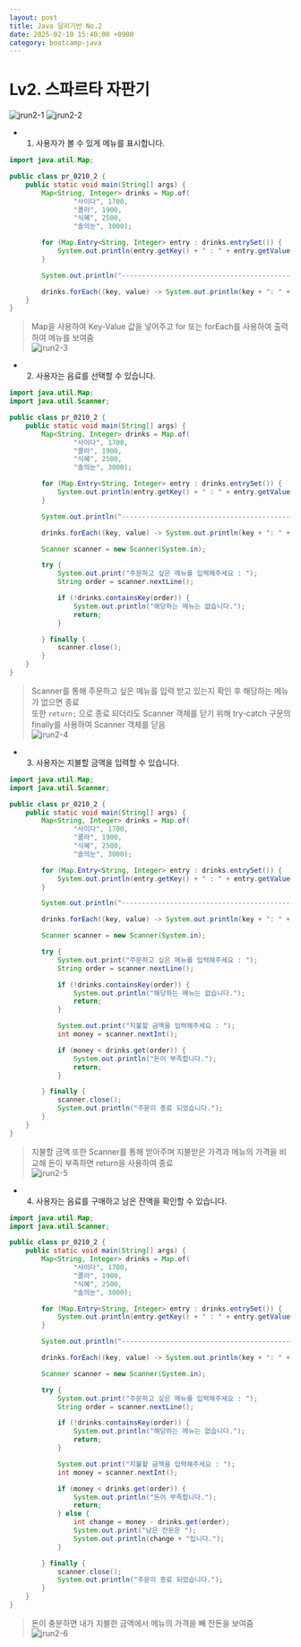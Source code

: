 ```yaml
---
layout: post
title: Java 달리기반 No.2
date: 2025-02-10 15:40:00 +0900
category: bootcamp-java
---
```


# Lv2. 스파르타 자판기

![jrun2-1](/public/img/java-run/jrun2-1.png)
![jrun2-2](/public/img/java-run/jrun2-2.png)

- 1. 사용자가 볼 수 있게 메뉴를 표시합니다.

```java
import java.util.Map;

public class pr_0210_2 {
    public static void main(String[] args) {
        Map<String, Integer> drinks = Map.of(
                "사이다", 1700,
                "콜라", 1900,
                "식혜", 2500,
                "솔의눈", 3000);

        for (Map.Entry<String, Integer> entry : drinks.entrySet()) {
            System.out.println(entry.getKey() + " : " + entry.getValue() + "원");
        }

        System.out.println("----------------------------------------------------");

        drinks.forEach((key, value) -> System.out.println(key + ": " + value +"원"));
    }
}
```
> Map을 사용하여 Key-Value 값을 넣어주고 for 또는 forEach를 사용하여 출력하여 메뉴를 보여줌  
![jrun2-3](/public/img/java-run/jrun2-3.png)

- 2. 사용자는 음료를 선택할 수 있습니다.
  
```java
import java.util.Map;
import java.util.Scanner;

public class pr_0210_2 {
    public static void main(String[] args) {
        Map<String, Integer> drinks = Map.of(
                "사이다", 1700,
                "콜라", 1900,
                "식혜", 2500,
                "솔의눈", 3000);

        for (Map.Entry<String, Integer> entry : drinks.entrySet()) {
            System.out.println(entry.getKey() + " : " + entry.getValue() + "원");
        }

        System.out.println("----------------------------------------------------");

        drinks.forEach((key, value) -> System.out.println(key + ": " + value +"원"));

        Scanner scanner = new Scanner(System.in);

        try {
            System.out.print("주문하고 싶은 메뉴를 입력해주세요 : ");
            String order = scanner.nextLine();

            if (!drinks.containsKey(order)) {
                System.out.println("해당하는 메뉴는 없습니다.");
                return;
            }

        } finally {
            scanner.close();
        }
    }
}
```
> Scanner를 통해 주문하고 싶은 메뉴를 입력 받고 있는지 확인 후 해당하는 메뉴가 없으면 종료  
> 또한 `return;` 으로 종료 되더라도 Scanner 객체를 닫기 위해 try-catch 구문의 finally를 사용하여 Scanner 객체를 닫음  
![jrun2-4](/public/img/java-run/jrun2-4.png)

- 3. 사용자는 지불할 금액을 입력할 수 있습니다.

```java
import java.util.Map;
import java.util.Scanner;

public class pr_0210_2 {
    public static void main(String[] args) {
        Map<String, Integer> drinks = Map.of(
                "사이다", 1700,
                "콜라", 1900,
                "식혜", 2500,
                "솔의눈", 3000);

        for (Map.Entry<String, Integer> entry : drinks.entrySet()) {
            System.out.println(entry.getKey() + " : " + entry.getValue() + "원");
        }

        System.out.println("----------------------------------------------------");

        drinks.forEach((key, value) -> System.out.println(key + ": " + value +"원"));

        Scanner scanner = new Scanner(System.in);

        try {
            System.out.print("주문하고 싶은 메뉴를 입력해주세요 : ");
            String order = scanner.nextLine();

            if (!drinks.containsKey(order)) {
                System.out.println("해당하는 메뉴는 없습니다.");
                return;
            }

            System.out.print("지불할 금액을 입력해주세요 : ");
            int money = scanner.nextInt();

            if (money < drinks.get(order)) {
                System.out.println("돈이 부족합니다.");
                return;
            }

        } finally {
            scanner.close();
            System.out.println("주문이 종료 되었습니다.");
        }
    }
}
```
> 지불할 금액 또한 Scanner를 통해 받아주며 지불받은 가격과 메뉴의 가격을 비교해 돈이 부족하면 return을 사용하여 종료  
![jrun2-5](/public/img/java-run/jrun2-5.png)


- 4. 사용자는 음료를 구매하고 남은 잔액을 확인할 수 있습니다.

```java
import java.util.Map;
import java.util.Scanner;

public class pr_0210_2 {
    public static void main(String[] args) {
        Map<String, Integer> drinks = Map.of(
                "사이다", 1700,
                "콜라", 1900,
                "식혜", 2500,
                "솔의눈", 3000);

        for (Map.Entry<String, Integer> entry : drinks.entrySet()) {
            System.out.println(entry.getKey() + " : " + entry.getValue() + "원");
        }

        System.out.println("----------------------------------------------------");

        drinks.forEach((key, value) -> System.out.println(key + ": " + value +"원"));

        Scanner scanner = new Scanner(System.in);

        try {
            System.out.print("주문하고 싶은 메뉴를 입력해주세요 : ");
            String order = scanner.nextLine();

            if (!drinks.containsKey(order)) {
                System.out.println("해당하는 메뉴는 없습니다.");
                return;
            }

            System.out.print("지불할 금액을 입력해주세요 : ");
            int money = scanner.nextInt();

            if (money < drinks.get(order)) {
                System.out.println("돈이 부족합니다.");
                return;
            } else {
                int change = money - drinks.get(order);
                System.out.print("남은 잔돈은 ");
                System.out.println(change + "입니다.");
            }

        } finally {
            scanner.close();
            System.out.println("주문이 종료 되었습니다.");
        }
    }
}
```
> 돈이 충분하면 내가 지불한 금액에서 메뉴의 가격을 빼 잔돈을 보여줌  
![jrun2-6](/public/img/java-run/jrun2-6.png)
